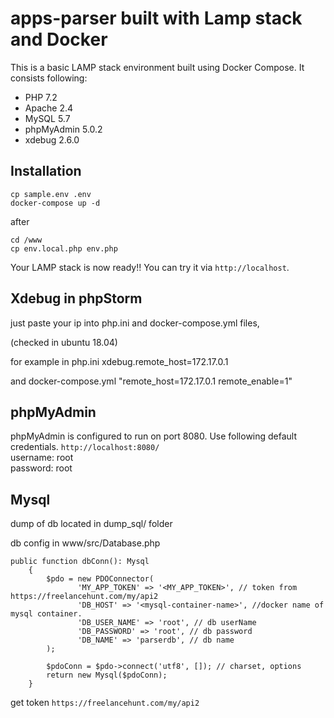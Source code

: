
# apps-parser built with Lamp stack and Docker

This is a basic LAMP stack environment built using Docker Compose. It consists following:

* PHP 7.2
* Apache 2.4
* MySQL 5.7
* phpMyAdmin 5.0.2
* xdebug 2.6.0
## Installation

```shell
cp sample.env .env
docker-compose up -d
```
after
```$xslt
cd /www
cp env.local.php env.php
```

Your LAMP stack is now ready!! You can try it via `http://localhost`.

## Xdebug in phpStorm
just paste your ip into php.ini and docker-compose.yml files,

(checked in ubuntu 18.04)

for example 
in php.ini
xdebug.remote_host=172.17.0.1

and docker-compose.yml
"remote_host=172.17.0.1 remote_enable=1"


## phpMyAdmin

phpMyAdmin is configured to run on port 8080. Use following default credentials.
`http://localhost:8080/`  
username: root  
password: root

## Mysql

dump of db located in dump_sql/ folder

db config in www/src/Database.php

    public function dbConn(): Mysql
        {
            $pdo = new PDOConnector(
                   'MY_APP_TOKEN' => '<MY_APP_TOKEN>', // token from https://freelancehunt.com/my/api2
                   'DB_HOST' => '<mysql-container-name>', //docker name of mysql container.
                   'DB_USER_NAME' => 'root', // db userName
                   'DB_PASSWORD' => 'root', // db password
                   'DB_NAME' => 'parserdb', // db name
            );
            
            $pdoConn = $pdo->connect('utf8', []); // charset, options
            return new Mysql($pdoConn);
        }
        
get token `https://freelancehunt.com/my/api2`